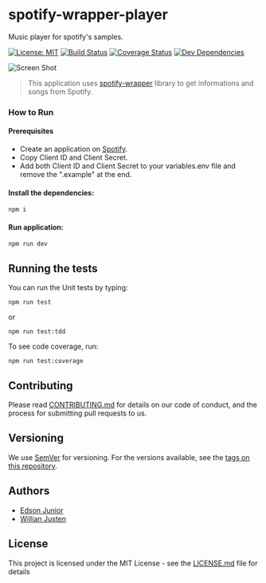 # spotify-wrapper-player

Music player for spotify's samples.

[![License: MIT](https://img.shields.io/badge/License-MIT-yellow.svg)](LICENSE.md) [![Build Status](https://travis-ci.org/edson-junior/spotify-wrapper-player.svg?branch=master)](https://travis-ci.org/edson-junior/spotify-wrapper-player) [![Coverage Status](https://coveralls.io/repos/github/edson-junior/spotify-wrapper-player/badge.svg?branch=master)](https://coveralls.io/github/edson-junior/spotify-wrapper-player?branch=master) [![Dev Dependencies](https://david-dm.org/edson-junior/spotify-wrapper-player.svg)](https://david-dm.org/edson-junior/spotify-wrapper-player)

![Screen Shot](https://github.com/willianjusten/spotify-wrapper-player/blob/master/example/screenshot.png "Screen Shot")

> This application uses [spotify-wrapper](https://github.com/willianjusten/spotify-wrapper) library to get informations and songs from Spotify.

### How to Run

#### Prerequisites
- Create an application on [Spotify](https://developer.spotify.com/dashboard/applications).
- Copy Client ID and Client Secret.
- Add both Client ID and Client Secret to your variables.env file and remove the ".example" at the end.

#### Install the dependencies:
```
npm i
```
#### Run application:
```
npm run dev
```

## Running the tests

You can run the Unit tests by typing:
```
npm run test
```

or

```
npm run test:tdd
```

To see code coverage, run:
```
npm run test:coverage
```

## Contributing

Please read [CONTRIBUTING.md](CONTRIBUTING.md) for details on our code of conduct, and the process for submitting pull requests to us.

## Versioning

We use [SemVer](http://semver.org/) for versioning. For the versions available, see the [tags on this repository](https://github.com/edson-junior/spotify-wrapper-player/tags). 

## Authors

* [Edson Junior](https://github.com/edson-junior)
* [Willian Justen](https://github.com/willianjusten)

## License

This project is licensed under the MIT License - see the [LICENSE.md](LICENSE.md) file for details
